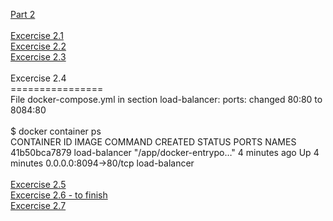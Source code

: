 [Part 2](https://github.com/rparkkon/devops/tree/master/part2)
<BR>
<BR>
[Excercise 2.1](https://github.com/rparkkon/devops/blob/master/part2/e1)
<BR>
[Excercise 2.2](https://github.com/rparkkon/devops/blob/master/part2/e2)
<BR>
[Excercise 2.3](https://github.com/rparkkon/devops/blob/master/part2/e3)
<BR>
<BR>Excercise 2.4
<BR>================
<BR> File docker-compose.yml in section load-balancer: ports: changed 80:80 to 8084:80 
<BR>
<BR>$ docker container ps
<BR>CONTAINER ID        IMAGE               COMMAND                  CREATED             STATUS              PORTS                    NAMES
<BR>41b50bca7879        load-balancer       "/app/docker-entrypo…"   4 minutes ago       Up 4 minutes        0.0.0.0:8094->80/tcp     load-balancer
<BR>
<BR>
[Excercise 2.5](https://github.com/rparkkon/devops/blob/master/part2/e5)
<BR>
[Excercise 2.6 - to finish](https://github.com/rparkkon/devops/blob/master/part2/e6)
<BR>
[Excercise 2.7](https://github.com/rparkkon/devops/blob/master/part2/e7)
<BR>